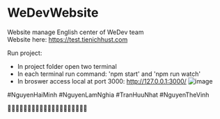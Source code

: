 # WeDevWebsite
Website manage English center of WeDev team   
Website here: https://test.tienichhust.com

Run project:
- In project folder open two terminal
- In each terminal run command: 'npm start' and 'npm run watch'
- In broswer access local at port 3000: http://127.0.0.1:3000/
![image](https://github.com/Minhh17/WeDevWebsite/assets/91320296/44456087-6f05-482b-bafd-7ef88d6dd79a)


#NguyenHaiMinh
#NguyenLamNghia
#TranHuuNhat
#NguyenTheVinh 

🐸🐸🐸🐸🐸🐸🐸🐸🐸🐸🐸🐸🐸🐸🐸🐸🐸🐸🐸🐸




